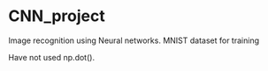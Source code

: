 # CNN_project
Image recognition using Neural networks. MNIST dataset for training

Have not used np.dot().
